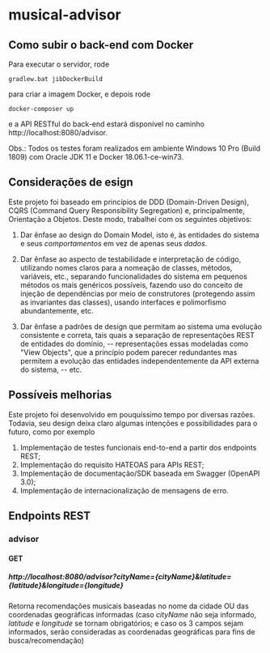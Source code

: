 # musical-advisor

## Como subir o back-end com Docker

Para executar o servidor, rode

```
gradlew.bat jibDockerBuild
```
para criar a imagem Docker, e depois rode

```
docker-composer up
```
e a API RESTful do back-end estará disponível no caminho http://localhost:8080/advisor.
  
Obs.: Todos os testes foram realizados em ambiente Windows 10 Pro (Build 1809) com Oracle JDK 11 e Docker 18.06.1-ce-win73.

## Considerações de esign

Este projeto foi baseado em princípios de DDD (Domain-Driven Design), CQRS (Command Query Responsibility Segregation) e, principalmente, Orientação a Objetos. Deste modo, trabalhei com os seguintes objetivos:

1. Dar ênfase ao design do Domain Model, isto é, às entidades do sistema e seus *comportamentos* em vez de apenas seus *dados*.

2. Dar ênfase ao aspecto de testabilidade e interpretação de código, utilizando nomes claros para a nomeação de classes, métodos, variáveis, etc., separando funcionalidades do sistema em pequenos métodos os mais genéricos possíveis, fazendo uso do conceito de injeção de dependências por meio de construtores (protegendo assim as invariantes das classes), usando interfaces e polimorfismo abundantemente, etc.

3. Dar ênfase a padrões de design que permitam ao sistema uma evolução consistente e correta, tais quais a separação de representações REST de entidades do domínio, -- representações essas modeladas como "View Objects", que a princípio podem parecer redundantes mas permitem a evolução das entidades independentemente da API externa do sistema, -- etc.

## Possíveis melhorias

Este projeto foi desenvolvido em pouquíssimo tempo por diversas razões. Todavia, seu design deixa claro algumas intenções e possibilidades para o futuro, como por exemplo

1. Implementação de testes funcionais end-to-end a partir dos endpoints REST;
2. Implementação do requisito HATEOAS para APIs REST;
3. Implementação de documentação/SDK baseada em Swagger (OpenAPI 3.0);
4. Implementação de internacionalização de mensagens de erro.


## Endpoints REST

### advisor

#### GET
##### http://localhost:8080/advisor?cityName={cityName}&latitude={latitude}&longitude={longitude}

Retorna recomendações musicais baseadas no nome da cidade OU das coordenadas geográficas informadas (caso *cityName* não seja informado, *latitude* e *longitude* se tornam obrigatórios; e caso os 3 campos sejam informados, serão consideradas as coordenadas geográficas para fins de busca/recomendação)
